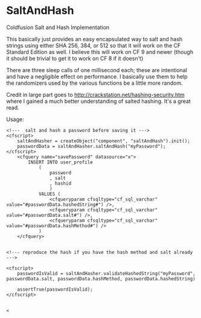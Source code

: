 SaltAndHash
===========

Coldfusion Salt and Hash Implementation

This basically just provides an easy encapsulated way to salt and hash strings using either SHA 256,  384,  or 512 so that it will work on the CF Standard Edition as well.
I believe this will work on CF 9 and newer (though it should be trivial to get it to work on CF 8 if it doesn't)


There are three sleep calls of one millisecond each; these are intentional and have a negligible effect on performance.  I basically use them to help the randomizers used
by the various functions be a little more random.

Credit in large part goes to http://crackstation.net/hashing-security.htm where I gained a much better understanding of salted hashing.  It's a great read.

Usage:

```
<!---  salt and hash a password before saving it --->
<cfscript>
	saltAndHasher = createObject("component", "saltAndHash").init();
	passwordData = saltAndHasher.saltAndHash("myPassword");
</cfscript>
	<cfquery name="savePassword" datasource="x">
		INSERT INTO user_profile
			(
				password
				, salt
				, hashid
				)
			VALUES (
				<cfqueryparam cfsqltype="cf_sql_varchar" value="#passwordData.hashedString#") />,
				<cfqueryparam cfsqltype="cf_sql_varchar" value="#passwordData.salt#") />,
				<cfqueryparam cfsqltype="cf_sql_varchar" value="#passwordData.hashMethod#") />
			)
	</cfquery>


<!--- reproduce the hash if you have the hash method and salt already --->

<cfscript>
	passwordIsValid = saltAndHasher.validateHashedString("myPassword", passwordData.salt, passwordData.hashMethod, passwordData.hashedString)

	assertTrue(passwordIsValid);
</cfscript>


<

